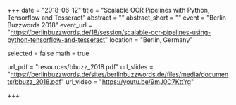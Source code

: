 +++
date = "2018-06-12"
title = "Scalable OCR Pipelines with Python, Tensorflow and Tesseract"
abstract = ""
abstract_short = ""
event = "Berlin Buzzwords 2018"
event_url = "https://berlinbuzzwords.de/18/session/scalable-ocr-pipelines-using-python-tensorflow-and-tesseract"
location = "Berlin, Germany"

selected = false
math = true

url_pdf = "resources/bbuzz_2018.pdf"
url_slides = "https://berlinbuzzwords.de/sites/berlinbuzzwords.de/files/media/documents/bbuzz_2018.pdf"
url_video = "https://youtu.be/9mJ0C7KttYg"

+++
